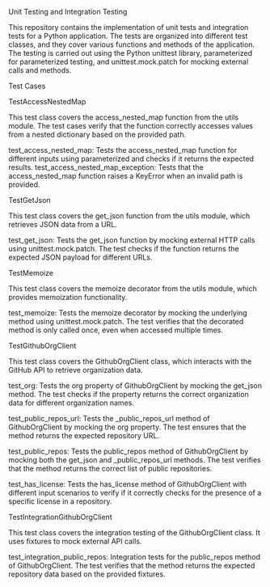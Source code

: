 Unit Testing and Integration Testing

This repository contains the implementation of unit tests and integration tests for a Python application. The tests are organized into different test classes, and they cover various functions and methods of the application. The testing is carried out using the Python unittest library, parameterized for parameterized testing, and unittest.mock.patch for mocking external calls and methods.

Test Cases

TestAccessNestedMap

This test class covers the access_nested_map function from the utils module. The test cases verify that the function correctly accesses values from a nested dictionary based on the provided path.

test_access_nested_map: Tests the access_nested_map function for different inputs using parameterized and checks if it returns the expected results.
test_access_nested_map_exception: Tests that the access_nested_map function raises a KeyError when an invalid path is provided.

TestGetJson

This test class covers the get_json function from the utils module, which retrieves JSON data from a URL.

test_get_json: Tests the get_json function by mocking external HTTP calls using unittest.mock.patch. The test checks if the function returns the expected JSON payload for different URLs.

TestMemoize

This test class covers the memoize decorator from the utils module, which provides memoization functionality.

test_memoize: Tests the memoize decorator by mocking the underlying method using unittest.mock.patch. The test verifies that the decorated method is only called once, even when accessed multiple times.

TestGithubOrgClient

This test class covers the GithubOrgClient class, which interacts with the GitHub API to retrieve organization data.

test_org: Tests the org property of GithubOrgClient by mocking the get_json method. The test checks if the property returns the correct organization data for different organization names.

test_public_repos_url: Tests the _public_repos_url method of GithubOrgClient by mocking the org property. The test ensures that the method returns the expected repository URL.

test_public_repos: Tests the public_repos method of GithubOrgClient by mocking both the get_json and _public_repos_url methods. The test verifies that the method returns the correct list of public repositories.

test_has_license: Tests the has_license method of GithubOrgClient with different input scenarios to verify if it correctly checks for the presence of a specific license in a repository.

TestIntegrationGithubOrgClient

This test class covers the integration testing of the GithubOrgClient class. It uses fixtures to mock external API calls.

test_integration_public_repos: Integration tests for the public_repos method of GithubOrgClient. The test verifies that the method returns the expected repository data based on the provided fixtures.
